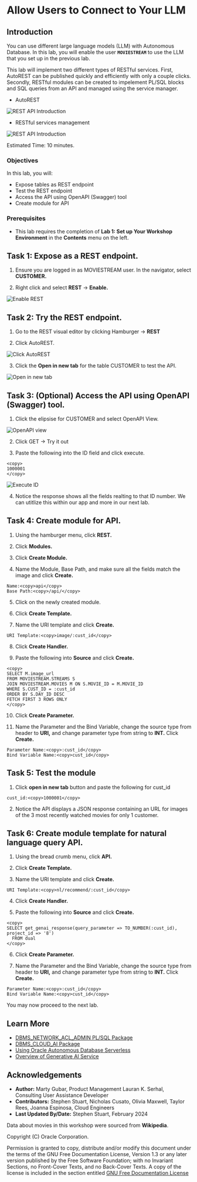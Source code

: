 # Allow Users to Connect to Your LLM

## Introduction

You can use different large language models (LLM) with Autonomous Database. In this lab, you will enable the user **`MOVIESTREAM`** to use the LLM that you set up in the previous lab. 

This lab will implement two different types of RESTful services. First, AutoREST can be published quickly and efficiently with only a couple clicks. Secondly, RESTful modules can be created to impelement PL/SQL blocks and SQL queries from an API and managed using the service manager. 

- AutoREST  

![REST API Introduction](./images/intro-restapi.png "")

- RESTful services management 

![REST API Introduction](./images/intro-restapi-two.png "")

Estimated Time: 10 minutes.

### Objectives

In this lab, you will:
* Expose tables as REST endpoint
* Test the REST endpoint
* Access the API using OpenAPI (Swagger) tool
* Create module for API 

### Prerequisites
- This lab requires the completion of **Lab 1: Set up Your Workshop Environment** in the **Contents** menu on the left.

## Task 1: Expose as a REST endpoint. 

1. Ensure you are logged in as MOVIESTREAM user. In the navigator, select **CUSTOMER.** 

2. Right click and select **REST** -> **Enable.**

![Enable REST](./images/enable-rest.png "")

## Task 2: Try the REST endpoint. 

1. Go to the REST visual editor by clicking Hamburger -> **REST**

2. Click AutoREST.

![Click AutoREST](./images/click-autorest.png "")

3. Click the **Open in new tab** for the table CUSTOMER to test the API.  

![Open in new tab](./images/open-new-tab.png "")

## Task 3: (Optional) Access the API using OpenAPI (Swagger) tool. 

1. Click the elipsise for CUSTOMER and select OpenAPI View.

![OpenAPI view](./images/open-api-view.png "")

2. Click GET -> Try it out

3. Paste the following into the ID field and click execute. 

  ```
  <copy>
  1000001
  </copy>
  ```

![Execute ID](./images/execute-id.png "")

4. Notice the response shows all the fields realting to that ID number. We can utitlize this within our app and more in our next lab. 

## Task 4: Create module for API.

1. Using the hamburger menu, click **REST.** 

2. Click **Modules.** 

3. Click **Create Module.** 

4. Name the Module, Base Path, and make sure all the fields match the image and click **Create.**

  ```
  Name:<copy>api</copy>
  Base Path:<copy>/api/</copy>
  ```

5. Click on the newly created module. 

6. Click **Create Template.** 

7. Name the URI template and click **Create.** 

  ```
  URI Template:<copy>image/:cust_id</copy>
  ```

8. Click **Create Handler.**

9. Paste the following into **Source** and click **Create.**

  ```
  <copy>
  SELECT M.image_url
  FROM MOVIESTREAM.STREAMS S
  JOIN MOVIESTREAM.MOVIES M ON S.MOVIE_ID = M.MOVIE_ID
  WHERE S.CUST_ID = :cust_id
  ORDER BY S.DAY_ID DESC
  FETCH FIRST 3 ROWS ONLY
  </copy>
  ```

10. Click **Create Parameter.** 

11. Name the Parameter and the Bind Variable, change the source type from header to **URI,** and change parameter type from string to **INT.** Click **Create.**

  ```
  Parameter Name:<copy>:cust_id</copy>
  Bind Variable Name:<copy>cust_id</copy>
  ```
## Task 5: Test the module

1. Click **open in new tab** button and paste the following for cust_id

  ```
  cust_id:<copy>1000001</copy>
  ```

2. Notice the API displays a JSON response containing an URL for images of the 3 most recently watched movies for only 1 customer. 

## Task 6: Create module template for natural language query API. 

1. Using the bread crumb menu, click **API.** 

2. Click **Create Template.** 

3. Name the URI template and click **Create.** 

  ```
  URI Template:<copy>nl/recommend/:cust_id</copy>
  ```

4. Click **Create Handler.**

5. Paste the following into **Source** and click **Create.**

  ```
  <copy>
  SELECT get_genai_response(query_parameter => TO_NUMBER(:cust_id), project_id => '8')
    FROM dual
  </copy>
  ```

6. Click **Create Parameter.** 

7. Name the Parameter and the Bind Variable, change the source type from header to **URI,** and change parameter type from string to **INT.** Click **Create.**

  ```
  Parameter Name:<copy>:cust_id</copy>
  Bind Variable Name:<copy>cust_id</copy>
  ```

You may now proceed to the next lab.

## Learn More
* [DBMS\_NETWORK\_ACL\_ADMIN PL/SQL Package](https://docs.oracle.com/en/database/oracle/oracle-database/19/arpls/DBMS_NETWORK_ACL_ADMIN.html#GUID-254AE700-B355-4EBC-84B2-8EE32011E692)
* [DBMS\_CLOUD\_AI Package](https://docs.oracle.com/en-us/iaas/autonomous-database-serverless/doc/dbms-cloud-ai-package.html)
* [Using Oracle Autonomous Database Serverless](https://docs.oracle.com/en/cloud/paas/autonomous-database/adbsa/index.html)
* [Overview of Generative AI Service](https://docs.oracle.com/en-us/iaas/Content/generative-ai/overview.htm)

## Acknowledgements
  * **Author:** Marty Gubar, Product Management Lauran K. Serhal, Consulting User Assistance Developer
  * **Contributors:** Stephen Stuart, Nicholas Cusato, Olivia Maxwell, Taylor Rees, Joanna Espinosa, Cloud Engineers 
* **Last Updated By/Date:** Stephen Stuart, February 2024

Data about movies in this workshop were sourced from **Wikipedia**.

Copyright (C)  Oracle Corporation.

Permission is granted to copy, distribute and/or modify this document
under the terms of the GNU Free Documentation License, Version 1.3
or any later version published by the Free Software Foundation;
with no Invariant Sections, no Front-Cover Texts, and no Back-Cover Texts.
A copy of the license is included in the section entitled [GNU Free Documentation License](files/gnu-free-documentation-license.txt)
